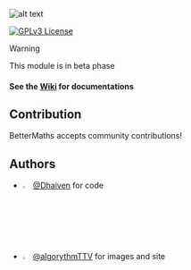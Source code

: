 ![alt text](https://github.com/Dhaiven/BetterMaths/blob/main/images/banner.png "Title")


[![GPLv3 License](https://img.shields.io/badge/License-GPL%20v3-yellow.svg)](https://opensource.org/licenses/)
> [!WARNING]
> This module is in beta phase

#### See the [Wiki](https://github.com/Dhaiven/BetterMaths/wiki) for documentations

## Contribution
BetterMaths accepts community contributions!

## Authors
  - <img src="https://www.github.com/Dhaiven.png" width="3%" height="3%" border-radius=100% />  [@Dhaiven](https://www.github.com/Dhaiven) for code
  - <img src="https://www.github.com/algorythmTTV.png" width="3%" height="3%" border-radius=100% />  [@algorythmTTV](https://www.github.com/algorythmTTV) for images and site
